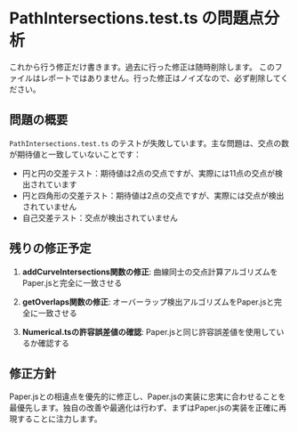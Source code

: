 # PathIntersections.test.ts の問題点分析

これから行う修正だけ書きます。過去に行った修正は随時削除します。
このファイルはレポートではありません。行った修正はノイズなので、必ず削除してください。

## 問題の概要

`PathIntersections.test.ts` のテストが失敗しています。主な問題は、交点の数が期待値と一致していないことです：

- 円と円の交差テスト：期待値は2点の交点ですが、実際には11点の交点が検出されています
- 円と四角形の交差テスト：期待値は2点の交点ですが、実際には交点が検出されていません
- 自己交差テスト：交点が検出されていません

## 残りの修正予定

1. **addCurveIntersections関数の修正**: 曲線同士の交点計算アルゴリズムをPaper.jsと完全に一致させる

2. **getOverlaps関数の修正**: オーバーラップ検出アルゴリズムをPaper.jsと完全に一致させる

3. **Numerical.tsの許容誤差値の確認**: Paper.jsと同じ許容誤差値を使用しているか確認する

## 修正方針

Paper.jsとの相違点を優先的に修正し、Paper.jsの実装に忠実に合わせることを最優先します。独自の改善や最適化は行わず、まずはPaper.jsの実装を正確に再現することに注力します。